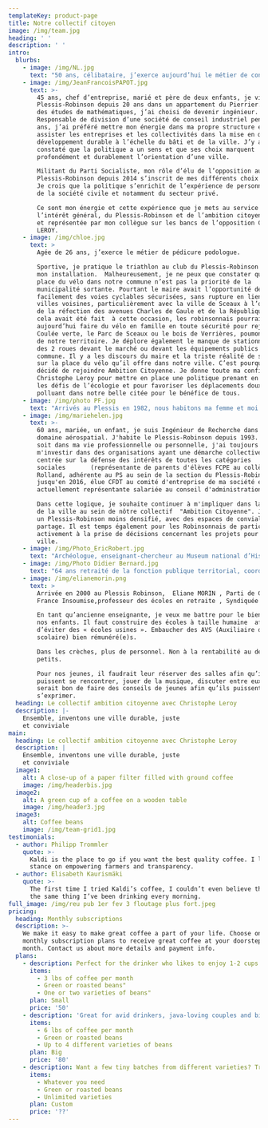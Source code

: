 ```yaml
---
templateKey: product-page
title: Notre collectif citoyen
image: /img/team.jpg
heading: ' '
description: ' '
intro:
  blurbs:
    - image: /img/NL.jpg
      text: "50 ans, célibataire, j’exerce aujourd’hui le métier de consultant à Boulogne Billancourt. J’habite dans la nouvelle Cité Jardin depuis 12 ans. En 2008, j’ai dû quitter la province dans le cadre d’une mobilité professionnelle. J’ai choisi de vivre au Plessis-Robinson en raison de la présence de parcs et jardins départementaux. La verdure et les arbres sont vitaux pour aérer mon existence. Je me suis rapidement investie localement dans des associations protectrices de l’environnement, du patrimoine et d’un urbanisme maîtrisé (association comité de Quartier le Chateaubriand pour le Panoramic-Ermitage et P.L.E.S.S.I.S) et ai également rejoint ensuite des associations d’usagers des transports.\nEn 2009, j’ai adhéré au nouveau rassemblement Europe Ecologie Les Verts qu’Eva Joly avait rejoint pour les élections européennes. En effet, outre des valeurs écologiques, l’éthique en politique est dans mon ADN.  Mon compte tweeter @Ethique92350 en porte le nom. Jusqu’en 2018, j’ai animé le site Europe Ecologie les Verts du Plessis-Robinson avant de rejoindre le mouvement crée par Benoit Hamon, Génération-S car l’écologie politique est à mon sens indissociable de la solidarité.\nForte de ma résilience aux vicissitudes de l’existence et de mes valeurs, je souhaite continuer à m’investir civiquement pour porter notre collectif au succès pour une ambition citoyenne, qui soit digne de notre cité et de ses habitant(es)\_!\n\n"
    - image: /img/JeanFrancoisPAPOT.jpg
      text: >-
        45 ans, chef d’entreprise, marié et père de deux enfants, je vis au
        Plessis-Robinson depuis 20 ans dans un appartement du Pierrier. Après
        des études de mathématiques, j’ai choisi de devenir ingénieur.
        Responsable de division d’une société de conseil industriel pendant dix
        ans, j’ai préféré mettre mon énergie dans ma propre structure et
        assister les entreprises et les collectivités dans la mise en œuvre du
        développement durable à l’échelle du bâti et de la ville. J’y ai
        constaté que la politique a un sens et que ses choix marquent
        profondément et durablement l’orientation d’une ville.

        Militant du Parti Socialiste, mon rôle d’élu de l’opposition au
        Plessis-Robinson depuis 2014 s’inscrit de mes différents choix de vie.
        Je crois que la politique s’enrichit de l’expérience de personnes issues
        de la société civile et notamment du secteur privé. 

        Ce sont mon énergie et cette expérience que je mets au service de
        l’intérêt général, du Plessis-Robinson et de l’ambition citoyenne portée
        et représentée par mon collègue sur les bancs de l’opposition Christophe
        LEROY.
    - image: /img/chloe.jpg
      text: >
        Agée de 26 ans, j’exerce le métier de pédicure podologue.

        Sportive, je pratique le triathlon au club du Plessis-Robinson depuis
        mon installation.  Malheureusement, je ne peux que constater que la
        place du vélo dans notre commune n’est pas la priorité de la
        municipalité sortante. Pourtant le maire avait l’opportunité de créer
        facilement des voies cyclables sécurisées, sans rupture en lien avec les
        villes voisines, particulièrement avec la ville de Sceaux à l’occasion
        de la réfection des avenues Charles de Gaule et de la République. Si
        cela avait été fait  à cette occasion, les robinsonnais pourraient
        aujourd’hui faire du vélo en famille en toute sécurité pour rejoindre la
        Coulée verte, le Parc de Sceaux ou le bois de Verrières, poumons verts
        de notre territoire. Je déplore également le manque de stationnements
        des 2 roues devant le marché ou devant les équipements publics de notre
        commune. Il y a les discours du maire et la triste réalité de son action
        sur la place du vélo qu’il offre dans notre ville. C’est pourquoi j’ai
        décidé de rejoindre Ambition Citoyenne. Je donne toute ma confiance à
        Christophe Leroy pour mettre en place une politique prenant en compte
        les défis de l’écologie et pour favoriser les déplacements doux, non
        polluant dans notre belle citée pour le bénéfice de tous.
    - image: /img/photo PF.jpg
      text: "Arrivés au Plessis en 1982, nous habitons ma femme et moi le quartier de La Fosse Bazin, proche de l’étang Colbert. Nos deux enfants sont nés au Plessis et y ont été scolarisés. J’ai 67 ans, ingénieur  aujourd’hui retraité, je travaillais dans le secteur des télécommunications en tant que chef de département en recherche et développement.\nSocialiste depuis toujours, je me suis investi de façon plus active depuis une douzaine d’années comme militant à la section du Plessis-Robinson.\nEn près de quarante ans, j’ai vu  la ville évoluer, avec certes quelquefois de bonnes choses mais  aussi  avec des options et des choix plus que discutables. Aujourd’hui, je suis convaincu que nous avons besoin de proposer de nouvelles directions, n’excluant personne, faisant une large place à la démocratie locale, en associant les habitants dans  les choix importants, en agissant en totale transparence. Nous avons besoin d’un plan d’urbanisme équilibré alliant activités économiques  et habitat,  un habitat respectant la mixité et accessible au plus grand nombre,  en harmonie avec les infrastructures et préservant l’environnement. Il est grand temps de donner  à notre ville une réelle impulsion écologique comme beaucoup d’autres villes l’ont déjà fait, faisons le pari des mobilités douces avec un plan vélo efficace et ambitieux… \nJe m’engage sur la liste «\_Ambition Citoyenne\_» conduite par Christophe Leroy , liste riche par sa diversité réunissant  citoyens, associatifs, militants d’une gauche  écologique et sociale,  et partageant tous  une même envie, je sais qu’elle sera à la hauteur de ces enjeux\_!"
    - image: /img/mariehelen.jpg
      text: >-
        60 ans, mariée, un enfant, je suis Ingénieur de Recherche dans le
        domaine aérospatial. J'habite le Plessis-Robinson depuis 1993. Que ce
        soit dans ma vie professionnelle ou personnelle, j'ai toujours voulu
        m'investir dans des organisations ayant une démarche collective et
        centrée sur la défense des intérêts de toutes les catégories
        sociales       (représentante de parents d'élèves FCPE au collège Romain
        Rolland, adhérente au PS au sein de la section du Plessis-Robinson
        jusqu'en 2016, élue CFDT au comité d'entreprise de ma société et
        actuellement représentante salariée au conseil d'administration). 

        Dans cette logique, je souhaite continuer à m'impliquer dans la conduite
        de la ville au sein de nôtre collectif  "Ambition Citoyenne". J'aspire à
        un Plessis-Robinson moins densifié, avec des espaces de convialité et de
        partage. Il est temps également pour les Robinsonnais de participer plus
        activement à la prise de décisions concernant les projets pour leur
        ville.              
    - image: /img/Photo_EricRobert.jpg
      text: "Archéologue, enseignant-chercheur au Museum national d’Histoire naturelle, je suis un enfant du Plessis-Robinson. Ma famille s’y est installée en 1934 dans la Cité Basse qu’elle n’a jamais quittée. Ma mère a été professeur de français au collège Claude-Nicolas Ledoux pendant 20 ans, mon père un acteur citoyen et associatif important, notamment au sein du club de rugby, de la FCPE et du Parti Socialiste. \nJe suis attaché à l’enseignement et à l’école publique\_: ils méritent d’être au premier rang des investissements, à l’échelle de l’Etat comme d’une commune. Or au Plessis-Robinson, l’intérêt des enfants passe trop souvent après celui des promoteurs. Les cours et leurs espaces de vie, notamment celle de mon quartier, François Peatrik, sont régulièrement amputés au profit de programmes immobiliers. \nEngagé au Parti Socialiste, je revendique des valeurs de gauche, au premier rang desquelles la solidarité, l’une des priorités de la liste Ambition citoyenne. Parmi les actions à mettre en place, faire en sorte qu’enfin des logements soient réservés aux étudiant.e.s dans notre ville, pour répondre aux difficultés toujours plus importantes qu’ils et elles doivent rencontrer, avec la hausse constante des loyers et la baisse des APL décidée par le gouvernement Macron.  "
    - image: /img/Photo Didier Bernard.jpg
      text: "64 ans retraité de la fonction publique territorial, coordinateur des services Enfance Jeunesse et enseignement de la ville du Plessis Robinson, puis directeur d’un centre Social et Culturel,  j’ai fini ma carrière comme  responsable des activités périscolaires, centre de vacances et classes de découverte  de la ville de Bagneux.\nEn marge de mes activités professionnelles j’ai aussi été pendant des années président de la Fédération des Conseils de Parents d’Elèves des Hauts de Seine.\nDepuis toujours j’ai eu une passion pour le sport, la formation et l’éducation populaire\nJ’ai ainsi été rugbyman eu sein du CSMPR section rugby ou j’ai été Educateur des enfants (mini poussins a moins de 14 ans), puis responsable de l’Ecole de Rugby.\nJe suis ensuite devenu président de l Entente Plessis Robinson Meudon Rugby aux cotés du regretté Pierre CETTOUR ROSE, ce qui m’a conduit à m’investir dans le Conseil Départemental de Rugby des Hauts de Seine dont je suis actuellement Vice Président.\nC’est pour promouvoir les valeurs qui ont bâties mon parcours personnel et professionnel que j’ai décidé de m’engager dans la liste «\_Ambition Citoyenne\_»"
    - image: /img/elianemorin.png
      text: >
        Arrivée en 2000 au Plessis Robinson,  Eliane MORIN , Parti de Gauche,
        France Insoumise,professeur des écoles en retraite , Syndiquée à la FSU.

        En tant qu’ancienne enseignante, je veux me battre pour le bien-être de
        nos enfants. Il faut construire des écoles à taille humaine  afin
        d’éviter des « écoles usines ». Embaucher des AVS (Auxiliaire de vie
        scolaire) bien rémunéré(e)s.

        Dans les crèches, plus de personnel. Non à la rentabilité au dépend des
        petits. 

        Pour nos jeunes, il faudrait leur réserver des salles afin qu’ils
        puissent se rencontrer, jouer de la musique, discuter entre eux. Il
        serait bon de faire des conseils de jeunes afin qu’ils puissent
        s’exprimer.
  heading: Le collectif ambition citoyenne avec Christophe Leroy
  description: |-
    Ensemble, inventons une ville durable, juste
    et conviviale
main:
  heading: Le collectif ambition citoyenne avec Christophe Leroy
  description: |
    Ensemble, inventons une ville durable, juste
    et conviviale
  image1:
    alt: A close-up of a paper filter filled with ground coffee
    image: /img/headerbis.jpg
  image2:
    alt: A green cup of a coffee on a wooden table
    image: /img/header3.jpg
  image3:
    alt: Coffee beans
    image: /img/team-grid1.jpg
testimonials:
  - author: Philipp Trommler
    quote: >-
      Kaldi is the place to go if you want the best quality coffee. I love their
      stance on empowering farmers and transparency.
  - author: Elisabeth Kaurismäki
    quote: >-
      The first time I tried Kaldi’s coffee, I couldn’t even believe that was
      the same thing I’ve been drinking every morning.
full_image: /img/reu pub 1er fev 3 floutage plus fort.jpeg
pricing:
  heading: Monthly subscriptions
  description: >-
    We make it easy to make great coffee a part of your life. Choose one of our
    monthly subscription plans to receive great coffee at your doorstep each
    month. Contact us about more details and payment info.
  plans:
    - description: Perfect for the drinker who likes to enjoy 1-2 cups per day.
      items:
        - 3 lbs of coffee per month
        - Green or roasted beans"
        - One or two varieties of beans"
      plan: Small
      price: '50'
    - description: 'Great for avid drinkers, java-loving couples and bigger crowds'
      items:
        - 6 lbs of coffee per month
        - Green or roasted beans
        - Up to 4 different varieties of beans
      plan: Big
      price: '80'
    - description: Want a few tiny batches from different varieties? Try our custom plan
      items:
        - Whatever you need
        - Green or roasted beans
        - Unlimited varieties
      plan: Custom
      price: '??'
---
```


